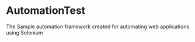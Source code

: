 # AutomationTest
The Sample automation framework created for automating web applications using Selenium
